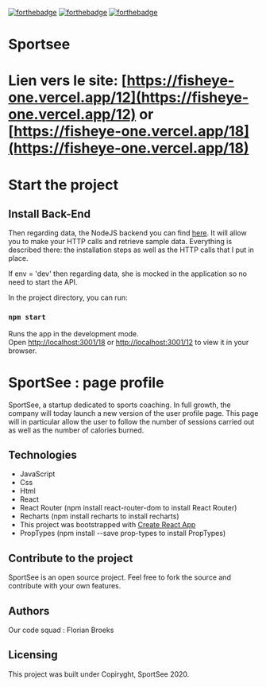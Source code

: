 [![forthebadge](https://forthebadge.com/images/badges/made-with-javascript.svg)](https://forthebadge.com)
[![forthebadge](https://forthebadge.com/images/badges/uses-css.svg)](https://forthebadge.com)
[![forthebadge](https://forthebadge.com/images/badges/uses-html.svg)](https://forthebadge.com)
# Sportsee

# Lien vers le site: [https://fisheye-one.vercel.app/12](https://fisheye-one.vercel.app/12) or [https://fisheye-one.vercel.app/18](https://fisheye-one.vercel.app/18)

# Start the project

## Install Back-End

Then regarding data, the NodeJS backend you can find [here](https://github.com/OpenClassrooms-Student-Center/P9-front-end-dashboard). It will allow you to make your HTTP calls and retrieve sample data. Everything is described there: the installation steps as well as the HTTP calls that I put in place.

If env = 'dev' then regarding data, she is mocked in the application so no need to start the API.

In the project directory, you can run:

### `npm start`

Runs the app in the development mode.\
Open [http://localhost:3001/18](http://localhost:3001/18) or [http://localhost:3001/12](http://localhost:3001/12) to view it in your browser.

# SportSee : page profile

SportSee, a startup dedicated to sports coaching. In full growth, the company will today launch a new version of the user profile page. This page will in particular allow the user to follow the number of sessions carried out as well as the number of calories burned.

## Technologies
- JavaScript
- Css
- Html
- React
- React Router (npm install react-router-dom to install React Router)
- Recharts (npm install recharts to install recharts)
- This project was bootstrapped with [Create React App](https://github.com/facebook/create-react-app)
- PropTypes (npm install --save prop-types to install PropTypes) 

## Contribute to the project

SportSee is an open source project. Feel free to fork the source and contribute with your own features.

## Authors

Our code squad : Florian Broeks

## Licensing

This project was built under Copiryght, SportSee 2020.
